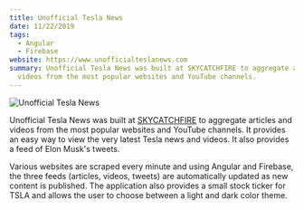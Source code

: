 ```yaml
---
title: Unofficial Tesla News
date: 11/22/2019
tags:
  - Angular
  - Firebase
website: https://www.unofficialteslanews.com
summary: Unofficial Tesla News was built at SKYCATCHFIRE to aggregate articles and
  videos from the most popular websites and YouTube channels.
---
```


![Unofficial Tesla News](/static/images/content/unofficial-tesla-news.jpg)

Unofficial Tesla News was built at [SKYCATCHFIRE](https://skycatchfire.com) to aggregate articles and videos from the most popular websites and YouTube channels. It provides an easy way to view the very latest Tesla news and videos. It also provides a feed of Elon Musk's tweets.

Various websites are scraped every minute and using Angular and Firebase, the three feeds (articles, videos, tweets) are automatically updated as new content is published. The application also provides a small stock ticker for TSLA and allows the user to choose between a light and dark color theme.
